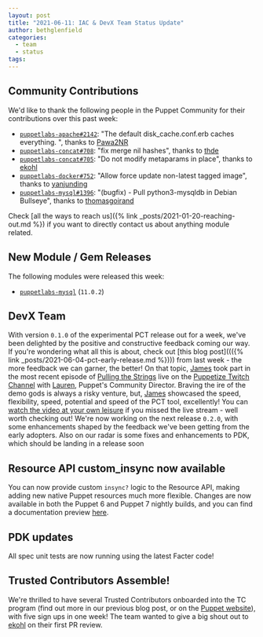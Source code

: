 ```yaml
---
layout: post
title: "2021-06-11: IAC & DevX Team Status Update"
author: bethglenfield
categories:
  - team
  - status
tags:
---
```


## Community Contributions

We'd like to thank the following people in the Puppet Community for their contributions over this past week:

- [`puppetlabs-apache#2142`][puppetlabs-apache-pr-2142]: "The default disk_cache.conf.erb caches everything. ", thanks to [Pawa2NR][Pawa2NR]
- [`puppetlabs-concat#708`][puppetlabs-concat-pr-708]: "fix merge nil hashes", thanks to [thde][thde]
- [`puppetlabs-concat#705`][puppetlabs-concat-pr-705]: "Do not modify metaparams in place", thanks to [ekohl][ekohl]
- [`puppetlabs-docker#752`][puppetlabs-docker-pr-752]: "Allow force update non-latest tagged image", thanks to [yanjunding][yanjunding]
- [`puppetlabs-mysql#1396`][puppetlabs-mysql-pr-1396]: "(bugfix) - Pull python3-mysqldb in Debian Bullseye", thanks to [thomasgoirand][thomasgoirand]

Check [all the ways to reach us]({% link _posts/2021-01-20-reaching-out.md %}) if you want to directly contact us about anything module related.

## New Module / Gem Releases

The following modules were released this week:

- [`puppetlabs-mysql`][puppetlabs-mysql] (`11.0.2`)

  [puppetlabs-mysql]: http://github.com/puppetlabs/puppetlabs-mysql
  [puppetlabs-apache-pr-2142]: https://github.com/puppetlabs/puppetlabs-apache/pull/2142
  [Pawa2NR]: https://github.com/Pawa2NR
  [puppetlabs-concat-pr-708]: https://github.com/puppetlabs/puppetlabs-concat/pull/708
  [thde]: https://github.com/thde
  [puppetlabs-concat-pr-705]: https://github.com/puppetlabs/puppetlabs-concat/pull/705
  [ekohl]: https://github.com/ekohl
  [puppetlabs-docker-pr-752]: https://github.com/puppetlabs/puppetlabs-docker/pull/752
  [yanjunding]: https://github.com/yanjunding
  [puppetlabs-mysql-pr-1396]: https://github.com/puppetlabs/puppetlabs-mysql/pull/1396
  [thomasgoirand]: https://github.com/thomasgoirand

## DevX Team
With version `0.1.0` of the experimental PCT release out for a week, we've been delighted by the positive and constructive feedback coming our way.
If you're wondering what all this is about, check out [this blog post]((({% link _posts/2021-06-04-pct-early-release.md %}))) from last week - the more feedback we can garner, the better!
On that topic, [James][James] took part in the most recent episode of [Pulling the Strings](https://www.twitch.tv/videos/1050922724) live on the [Puppetize Twitch Channel](https://www.twitch.tv/puppetize) with [Lauren](https://twitter.com/LoLoCoding), Puppet's Community Director.
Braving the ire of the demo gods is always a risky venture, but, [James][James] showcased the speed, flexibility, speed, potential and speed of the PCT tool, excellently! You can [watch the video at your own leisure](https://www.twitch.tv/videos/1050922724) if you missed the live stream - well worth checking out!
We're now working on the next release `0.2.0`, with some enhancements shaped by the feedback we've been getting from the early adopters.
Also on our radar is some fixes and enhancements to PDK, which should be landing in a release soon

## Resource API custom_insync now available
You can now provide custom `insync?` logic to the Resource API, making adding new native Puppet resources much more flexible. Changes are now available in both the Puppet 6 and Puppet 7 nightly builds, and you can find a documentation preview [here](https://github.com/puppetlabs/puppet-specifications/pull/153).

## PDK updates
All spec unit tests are now running using the latest Facter code!

## Trusted Contributors Assemble!
We're thrilled to have several Trusted Contributors onboarded into the TC program (find out more in our previous blog post, or on the [Puppet website](https://puppet.com/ecosystem/trusted-contributors/)), with five sign ups in one week! The team wanted to give a big shout out to [ekohl][ekohl] on their first PR review.

<!-- check https://tickets.puppetlabs.com/secure/RapidBoard.jspa?rapidView=1176&quickFilter=8745 for other tickets closed out this week that should be mentioned here -->

  [Adrian]:             https://github.com/adrianiurca
  [Ben]:                https://github.com/binford2k
  [Ciaran]:             https://github.com/sanfrancrisko
  [Daiana]:             https://github.com/daianamezdrea
  [Danny]:              https://github.com/carabasdaniel
  [DavidArmstrong]:     https://github.com/da-ar
  [DavidSchmitt]:       https://github.com/DavidS
  [DavidSwan]:          https://github.com/david22swan
  [Disha]:              https://github.com/Disha-maker
  [James]:              https://github.com/jpogran
  [Lore]:               https://github.com/lionce
  [Michael]:            https://github.com/michaeltlombardi
  [Paula]:              https://github.com/pmcmaw
  [Sheena]:             https://github.com/sheenaajay
  [Supported Modules]:  https://puppetlabs.github.io/iac/modules/
  [Tools]:              https://puppetlabs.github.io/iac/tools/

